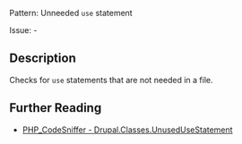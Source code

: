 Pattern: Unneeded `use` statement

Issue: -

## Description

Checks for `use` statements that are not needed in a file.

## Further Reading

* [PHP_CodeSniffer - Drupal.Classes.UnusedUseStatement](https://git.drupalcode.org/project/coder/-/tree/8.3.x/coder_sniffer/Drupal/Sniffs/Classes/UnusedUseStatementSniff.php)